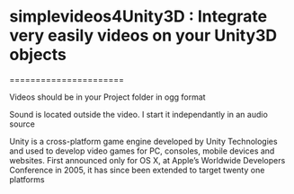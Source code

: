 # simplevideos4Unity3D : Integrate very easily videos on your Unity3D objects
======================

Videos should be in your Project folder in ogg format

Sound is located outside the video. I start it independantly in an audio source

Unity is a cross-platform game engine developed by Unity Technologies and used to develop video games for PC, consoles, mobile devices and websites. First announced only for OS X, at Apple’s Worldwide Developers Conference in 2005, it has since been extended to target twenty one platforms
